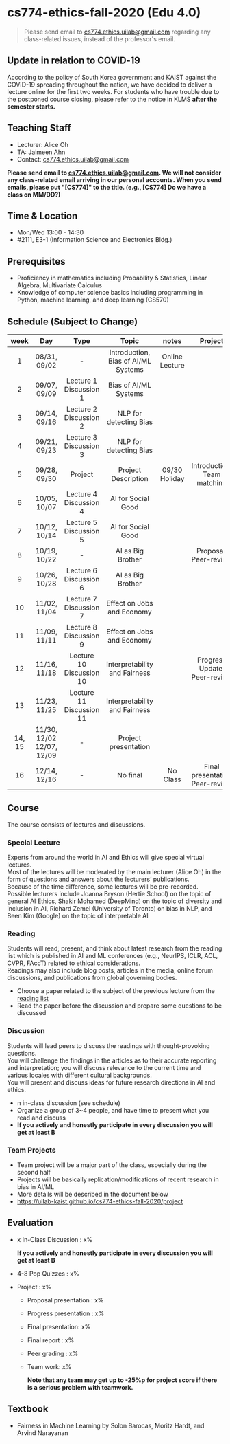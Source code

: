 # cs774-ethics-fall-2020 (Edu 4.0)

> Please send email to cs774.ethics.uilab@gmail.com regarding any class-related issues, instead of the professor's email.

## Update in relation to COVID‑19
According to the policy of South Korea government and KAIST against the COVID-19 spreading throughout the nation, we have decided to deliver a lecture online for the first two weeks. For students who have trouble due to the postponed course closing, please refer to the notice in KLMS **after the semester starts.**


## Teaching Staff

- Lecturer: Alice Oh
- TA: Jaimeen Ahn
- Contact: cs774.ethics.uilab@gmail.com

**Please send email to cs774.ethics.uilab@gmail.com. We will not consider any class-related email arriving in our personal accounts. When you send emails, please put "[CS774]" to the title. (e.g., [CS774] Do we have a class on MM/DD?)**

## Time & Location
- Mon/Wed 13:00 - 14:30
- #2111, E3-1 (Information Science and Electronics Bldg.)

## Prerequisites  

- Proficiency in mathematics including Probability & Statistics, Linear Algebra, Multivariate Calculus
- Knowledge of computer science basics including programming in Python, machine learning, and deep learning (CS570)

## Schedule (Subject to Change)

|  week |            Day            |          Type         |                              Topic                             |      notes     |           Project          |
|:-----:|:-------------------------:|:---------------------:|:--------------------------------------------------------------:|:--------------:|:--------------------------:|
|   1   | 08/31, 09/02              |           -           | Introduction, Bias of AI/ML Systems                            | Online Lecture |                            |
|   2   | 09/07, 09/09              | Lecture  1 Discussion 1 | Bias of AI/ML Systems                                          |                |                            |
|   3   | 09/14, 09/16              | Lecture  2 Discussion 2 | NLP for detecting Bias                                         |                |                            |
|   4   | 09/21, 09/23              | Lecture  3 Discussion 3 | NLP for detecting Bias                                         |                |                            |
|   5   | 09/28, 09/30              | Project               | Project Description                                             | 09/30 Holiday  | Introduction, Team matching |
|   6   | 10/05, 10/07              | Lecture  4 Discussion 4 | AI for Social Good                                             |                |                            |
|   7   | 10/12, 10/14              | Lecture  5 Discussion 5 | AI for Social Good                                              |                |                            |
|   8   | 10/19, 10/22              |           -           | AI as Big Brother                                              |                   | Proposal, Peer-review                   |
|   9   | 10/26, 10/28              | Lecture  6 Discussion 6 | AI as Big Brother                                 |                |                 |
|   10  | 11/02, 11/04              | Lecture  7 Discussion 7 | Effect on Jobs and Economy                                     |                |                            |
|   11  | 11/09, 11/11              | Lecture  8 Discussion  9 | Effect on Jobs and Economy                                  |                |                            |
|   12  | 11/16, 11/18              | Lecture 10 Discussion 10 | Interpretability and Fairness                                  |                | Progress Update, Peer-review                |
|   13  | 11/23, 11/25              | Lecture 11 Discussion 11 | Interpretability and Fairness                               |                |                     |
| 14, 15 | 11/30, 12/02 12/07, 12/09 |           -           | Project presentation                                          |                |                            |
|   16  | 12/14, 12/16              |           -           | No final                                                       |     No Class   | Final presentation Peer-review          |

## Course

The course consists of lectures and discussions.

### Special Lecture
Experts from around the world in AI and Ethics will give special virtual lectures.  
Most of the lectures will be moderated by the main lecturer (Alice Oh) in the form of questions and answers about the lecturers’ publications.  
Because of the time difference, some lectures will be pre-recorded.  
Possible lecturers include Joanna Bryson (Hertie School) on the topic of general AI Ethics, Shakir Mohamed (DeepMind) on the topic of diversity and inclusion in AI, Richard Zemel (University of Toronto) on bias in NLP, and Been Kim (Google) on the topic of interpretable AI 

### Reading

Students will read,  present,  and think about latest research from the reading list which is published in AI  and  ML conferences (e.g., NeurIPS, ICLR, ACL, CVPR, FAccT) related to ethical considerations.  
Readings may also include blog posts, articles in the media, online forum discussions, and publications from global governing bodies.

- Choose a paper related to the subject of the previous lecture from the [reading list](https://docs.google.com/document/d/1oL3aBkflgKoGymlpFqhx81fXZrKKOWh0lk2PfPTCdDU/edit?usp=sharing)
- Read the paper before the discussion and prepare some questions to be discussed

### Discussion

Students will lead peers to discuss the readings with thought-provoking questions.   
You will challenge the findings in the articles as to their accurate reporting and interpretation;  you will discuss relevance to the current time and various locales with different cultural backgrounds.  
You will present and discuss ideas for future research directions in AI and ethics.

- n in-class discussion (see schedule)
- Organize a group of 3~4 people, and have time to present what you read and discuss
- **If you actively and honestly participate in every discussion you will get at least B**

### Team Projects

- Team project will be a major part of the class, especially during the second half
- Projects will be basically replication/modifications of recent research in bias in AI/ML
- More details will be described in the document below
- https://uilab-kaist.github.io/cs774-ethics-fall-2020/project

## Evaluation

* x In-Class Discussion : x%

    **If you actively and honestly participate in every discussion you will get at least B**

* 4-8 Pop Quizzes : x%
* Project : x%
  * Proposal presentation : x%
  * Progress presentation : x%
  * Final presentation: x%
  * Final report : x%
  * Peer grading : x%
  * Team work: x%

    **Note that any team may get up to -25%p for project score if there is a serious problem with teamwork.**

## Textbook

- Fairness in Machine Learning by Solon Barocas, Moritz Hardt, and Arvind Narayanan
